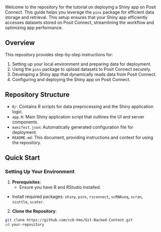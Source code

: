 Welcome to the repository for the tutorial on deploying a Shiny app on Posit Connect. This guide helps you leverage the `pins` package for efficient data storage and retrieval. This setup ensures that your Shiny app efficiently accesses datasets stored on Posit Connect, streamlining the workflow and optimizing app performance.

## Overview

This repository provides step-by-step instructions for:

1.  Setting up your local environment and preparing data for deployment.
2.  Using the `pins` package to upload datasets to Posit Connect securely.
3.  Developing a Shiny app that dynamically reads data from Posit Connect.
4.  Configuring and deploying the Shiny app on Posit Connect.

## Repository Structure

-   `R/`: Contains R scripts for data preprocessing and the Shiny application logic.
-   `app.R`: Main Shiny application script that outlines the UI and server components.
-   `manifest.json`: Automatically generated configuration file for deployment.
-   `README.md`: This document, providing instructions and context for using the repository.

## Quick Start

### Setting Up Your Environment

1.  **Prerequisites**:
    -   Ensure you have R and RStudio installed.

-   Install required packages: `shiny`, `pins`, `rsconnect`, `scRNAseq`, `scran`, `scuttle`, `scater`.

2.  **Clone the Repository**:

``` bash
git clone https://github.com/ccb-hms/Git-Backed-Content.git 
cd your-repository
```
